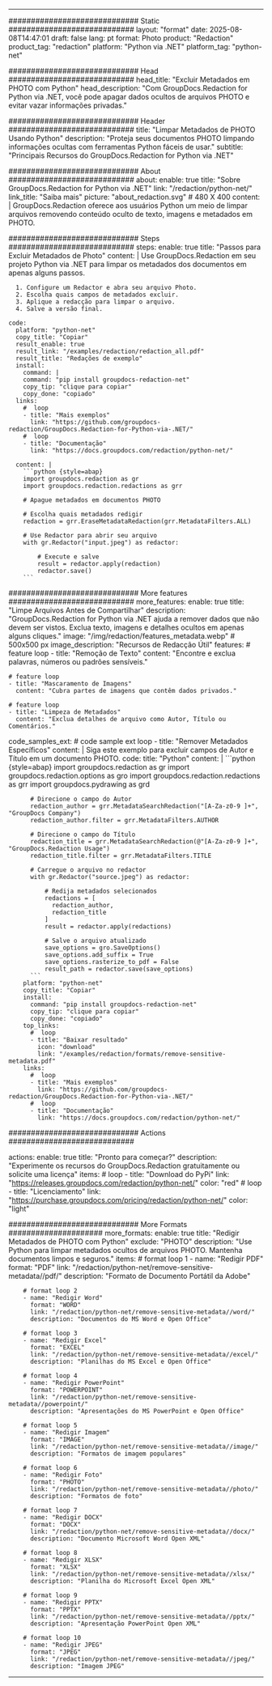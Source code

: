 
---
############################# Static ############################
layout: "format"
date:  2025-08-08T14:47:01
draft: false
lang: pt
format: Photo
product: "Redaction"
product_tag: "redaction"
platform: "Python via .NET"
platform_tag: "python-net"

############################# Head ############################
head_title: "Excluir Metadados em PHOTO com Python"
head_description: "Com GroupDocs.Redaction for Python via .NET, você pode apagar dados ocultos de arquivos PHOTO e evitar vazar informações privadas."

############################# Header ############################
title: "Limpar Metadados de PHOTO Usando Python" 
description: "Proteja seus documentos PHOTO limpando informações ocultas com ferramentas Python fáceis de usar."
subtitle: "Principais Recursos do GroupDocs.Redaction for Python via .NET" 

############################# About ############################
about:
    enable: true
    title: "Sobre GroupDocs.Redaction for Python via .NET"
    link: "/redaction/python-net/"
    link_title: "Saiba mais"
    picture: "about_redaction.svg" # 480 X 400
    content: |
       GroupDocs.Redaction oferece aos usuários Python um meio de limpar arquivos removendo conteúdo oculto de texto, imagens e metadados em PHOTO.

############################# Steps ############################
steps:
    enable: true
    title: "Passos para Excluir Metadados de Photo"
    content: |
      Use GroupDocs.Redaction em seu projeto Python via .NET para limpar os metadados dos documentos em apenas alguns passos.
      
      1. Configure um Redactor e abra seu arquivo Photo.
      2. Escolha quais campos de metadados excluir.
      3. Aplique a redacção para limpar o arquivo.
      4. Salve a versão final.
   
    code:
      platform: "python-net"
      copy_title: "Copiar"
      result_enable: true
      result_link: "/examples/redaction/redaction_all.pdf"
      result_title: "Redações de exemplo"
      install:
        command: |
        command: "pip install groupdocs-redaction-net"
        copy_tip: "clique para copiar"
        copy_done: "copiado"
      links:
        #  loop
        - title: "Mais exemplos"
          link: "https://github.com/groupdocs-redaction/GroupDocs.Redaction-for-Python-via-.NET/"
        #  loop
        - title: "Documentação"
          link: "https://docs.groupdocs.com/redaction/python-net/"
          
      content: |
        ```python {style=abap}
        import groupdocs.redaction as gr
        import groupdocs.redaction.redactions as grr

        # Apague metadados em documentos PHOTO

        # Escolha quais metadados redigir
        redaction = grr.EraseMetadataRedaction(grr.MetadataFilters.ALL)

        # Use Redactor para abrir seu arquivo
        with gr.Redactor("input.jpeg") as redactor:

            # Execute e salve
            result = redactor.apply(redaction)
            redactor.save()
        ```            


############################# More features ############################
more_features:
  enable: true
  title: "Limpe Arquivos Antes de Compartilhar"
  description: "GroupDocs.Redaction for Python via .NET ajuda a remover dados que não devem ser vistos. Exclua texto, imagens e detalhes ocultos em apenas alguns cliques."
  image: "/img/redaction/features_metadata.webp" # 500x500 px
  image_description: "Recursos de Redacção Útil"
  features:
    # feature loop
    - title: "Remoção de Texto"
      content: "Encontre e exclua palavras, números ou padrões sensíveis."

    # feature loop
    - title: "Mascaramento de Imagens"
      content: "Cubra partes de imagens que contêm dados privados."

    # feature loop
    - title: "Limpeza de Metadados"
      content: "Exclua detalhes de arquivo como Autor, Título ou Comentários."
      
  code_samples_ext:
    # code sample ext loop
    - title: "Remover Metadados Específicos"
      content: |
        Siga este exemplo para excluir campos de Autor e Título em um documento PHOTO.
      code:
        title: "Python"
        content: |
          ```python {style=abap}
          import groupdocs.redaction as gr
          import groupdocs.redaction.options as gro
          import groupdocs.redaction.redactions as grr
          import groupdocs.pydrawing as grd

          # Direcione o campo do Autor
          redaction_author = grr.MetadataSearchRedaction("[A-Za-z0-9 ]+", "GroupDocs Company")
          redaction_author.filter = grr.MetadataFilters.AUTHOR

          # Direcione o campo do Título
          redaction_title = grr.MetadataSearchRedaction(@"[A-Za-z0-9 ]+", "GroupDocs.Redaction Usage")
          redaction_title.filter = grr.MetadataFilters.TITLE

          # Carregue o arquivo no redactor
          with gr.Redactor("source.jpeg") as redactor:

              # Redija metadados selecionados
              redactions = [
                redaction_author,
                redaction_title
              ]
              result = redactor.apply(redactions)

              # Salve o arquivo atualizado
              save_options = gro.SaveOptions()
              save_options.add_suffix = True
              save_options.rasterize_to_pdf = False
              result_path = redactor.save(save_options)
          ```
        platform: "python-net"
        copy_title: "Copiar"
        install:
          command: "pip install groupdocs-redaction-net"
          copy_tip: "clique para copiar"
          copy_done: "copiado"
        top_links:
          #  loop
          - title: "Baixar resultado"
            icon: "download"
            link: "/examples/redaction/formats/remove-sensitive-metadata.pdf"
        links:
          #  loop
          - title: "Mais exemplos"
            link: "https://github.com/groupdocs-redaction/GroupDocs.Redaction-for-Python-via-.NET/"
          #  loop
          - title: "Documentação"
            link: "https://docs.groupdocs.com/redaction/python-net/"


############################# Actions ############################

actions:
  enable: true
  title: "Pronto para começar?"
  description: "Experimente os recursos do GroupDocs.Redaction gratuitamente ou solicite uma licença"
  items:
    #  loop
    - title: "Download do PyPi"
      link: "https://releases.groupdocs.com/redaction/python-net/"
      color: "red"
        #  loop
    - title: "Licenciamento"
      link: "https://purchase.groupdocs.com/pricing/redaction/python-net/"
      color: "light"


############################# More Formats #####################
more_formats:
    enable: true
    title: "Redigir Metadados de PHOTO com Python"
    exclude: "PHOTO"
    description: "Use Python para limpar metadados ocultos de arquivos PHOTO. Mantenha documentos limpos e seguros."
    items: 
        # format loop 1
        - name: "Redigir PDF"
          format: "PDF"
          link: "/redaction/python-net/remove-sensitive-metadata//pdf/"
          description: "Formato de Documento Portátil da Adobe"

        # format loop 2
        - name: "Redigir Word"
          format: "WORD"
          link: "/redaction/python-net/remove-sensitive-metadata//word/"
          description: "Documentos do MS Word e Open Office"
          
        # format loop 3
        - name: "Redigir Excel"
          format: "EXCEL"
          link: "/redaction/python-net/remove-sensitive-metadata//excel/"
          description: "Planilhas do MS Excel e Open Office"

        # format loop 4
        - name: "Redigir PowerPoint"
          format: "POWERPOINT"
          link: "/redaction/python-net/remove-sensitive-metadata//powerpoint/"
          description: "Apresentações do MS PowerPoint e Open Office"

        # format loop 5
        - name: "Redigir Imagem"
          format: "IMAGE"
          link: "/redaction/python-net/remove-sensitive-metadata//image/"
          description: "Formatos de imagem populares"

        # format loop 6
        - name: "Redigir Foto"
          format: "PHOTO"
          link: "/redaction/python-net/remove-sensitive-metadata//photo/"
          description: "Formatos de foto"

        # format loop 7
        - name: "Redigir DOCX"
          format: "DOCX"
          link: "/redaction/python-net/remove-sensitive-metadata//docx/"
          description: "Documento Microsoft Word Open XML"
          
        # format loop 8
        - name: "Redigir XLSX"
          format: "XLSX"
          link: "/redaction/python-net/remove-sensitive-metadata//xlsx/"
          description: "Planilha do Microsoft Excel Open XML"
          
        # format loop 9
        - name: "Redigir PPTX"
          format: "PPTX"
          link: "/redaction/python-net/remove-sensitive-metadata//pptx/"
          description: "Apresentação PowerPoint Open XML"

        # format loop 10
        - name: "Redigir JPEG"
          format: "JPEG"
          link: "/redaction/python-net/remove-sensitive-metadata//jpeg/"
          description: "Imagem JPEG"


---